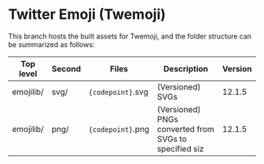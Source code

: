 # Twitter Emoji (Twemoji)

This branch hosts the built assets for Twemoji, and the folder structure can be summarized as follows:

| Top level     | Second | Files               | Description                                                                                | Version     |
| ------------- | ------ | ------------------- | ------------------------------------------------------------------------------------------ | ----------- |
| emojilib/     | svg/   | `{codepoint}`.svg   | (Versioned) SVGs                                                                           | 12.1.5      |
| emojilib/     | png/   | `{codepoint}`.png   | (Versioned) PNGs converted from SVGs to specified siz                                      | 12.1.5      |
